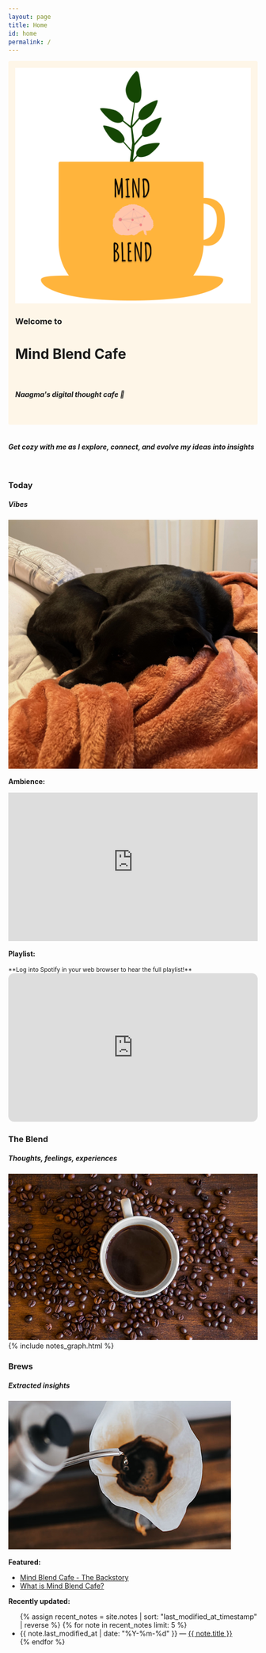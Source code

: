 ```yaml
---
layout: page
title: Home
id: home
permalink: /
---
```





<div style="padding: 1em; background:rgba(254,246,232,1); border-radius: 4px;">
  <div id="notes-entry-container-home">
    <div> 
      <img class="home-page-logo"  src="assets/img/MB_Cafe_LOGO_nobkgd.png">
    </div>
    <div>
      <h3> Welcome to </h3>
      <h1> Mind Blend Cafe  </h1>
      <div class="line"></div><br>
      <h5>Naagma's digital thought cafe 🌱</h5>
    </div>
    <div>
      <h1></h1>
    </div>
  </div>
</div>
<br>



<div class="line-bottom"></div>

#### *Get cozy with me as I explore, connect, and evolve my ideas into insights*



<div>
  <br>
  <div id="notes-entry-container-home">
    <side>
        <h3>Today</h3>
        <h5 class= "padding-bb"> Vibes </h5>
        <img class= "img-blend" src="assets/img/billie_blanket.jpeg"><br>
        <p> <strong> Ambience: </strong> </p>
        <iframe width="100%" height="300" src="https://www.youtube-nocookie.com/embed/muaPTJexsDI" title="YouTube video player" frameborder="0" allow="accelerometer; autoplay; clipboard-write; encrypted-media; gyroscope; picture-in-picture; web-share" allowfullscreen></iframe>
        <p> <strong>Playlist: </strong></p>
        <small style="font-size: 12px"> **Log into Spotify in your web browser to hear the full playlist!** </small>
        <iframe style="border-radius:12px" src="https://open.spotify.com/embed/playlist/2e92nJZ9oYznMvGfjf5P84?utm_source=generator" width="100%" height="300" frameBorder="0" allowfullscreen="" allow="autoplay; clipboard-write; encrypted-media; fullscreen; picture-in-picture" loading="lazy"></iframe>
      </side>
    <content>
      <h3> The Blend </h3>
      <h5 class= "padding-bb"> Thoughts, feelings, experiences </h5>
      <img class= "img-blend" src="assets/img/coffee_beans.jpg"><br>
      <div>
        {% include notes_graph.html %}
      </div>
    </content>
    <side>
      <h3>Brews</h3>
      <h5 class= "padding-bb"> Extracted insights </h5>
      <img class= "img-blend" src="assets/img/coffee_brew.jpg"><br>
      <p> <strong> Featured: </strong> </p>
      <ul>
      <li><a class="internal-link" href="/mind-blend-cafe-the-backstory">Mind Blend Cafe - The Backstory</a></li>
      <li><a class="internal-link" href="/what-is-mind-blend-cafe?">What is Mind Blend Cafe?</a></li>
      </ul>
      <p> <strong>Recently updated: </strong></p>
      <ul>
        {% assign recent_notes = site.notes | sort: "last_modified_at_timestamp" | reverse %}
        {% for note in recent_notes limit: 5 %}
        <li>
          {{ note.last_modified_at | date: "%Y-%m-%d" }} — <a class="internal-link" href="{{ note.url }}">{{ note.title }}</a>
        </li>
        {% endfor %}
      </ul>
    </side>
  </div>
</div>





